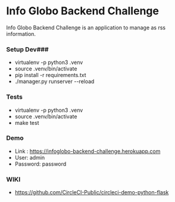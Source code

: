 # Info Globo Backend Challenge #

Info Globo Backend Challenge is an application to manage as rss information.


### Setup Dev###

* virtualenv -p python3 .venv
* source .venv/bin/activate
* pip install -r requirements.txt
*  ./manager.py runserver --reload


### Tests ###

* virtualenv -p python3 .venv
* source .venv/bin/activate
* make test


### Demo ###

* Link : https://infoglobo-backend-challenge.herokuapp.com
* User: admin
* Password: password


### WIKI ###

* https://github.com/CircleCI-Public/circleci-demo-python-flask
